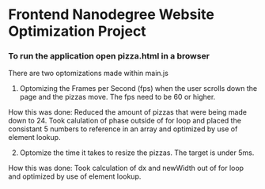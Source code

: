 # Frontend Nanodegree Website Optimization Project
### To run the application open pizza.html in a browser

There are two optomizations made within main.js

1. Optomizing the Frames per Second (fps) when the user scrolls down the page and the pizzas move. The fps need to be 60 or higher.

How this was done: 
  Reduced the amount of pizzas that were being made down to 24.
  Took calulation of phase outside of for loop and placed the consistant 5 numbers to reference in an array and optimized by use of element lookup.

2. Optomize the time it takes to resize the pizzas. The target is under 5ms.

How this was done: 
  Took calculation of dx and newWidth out of for loop and optimized by use of element lookup.
